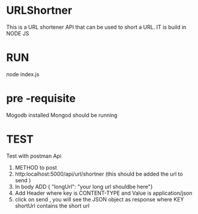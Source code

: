 # URLShortner
This is a URL shortener API that can be used to short a URL. IT is build in NODE JS
# RUN
node index.js
# pre -requisite
Mogodb installed 
Mongod should be running

# TEST
Test with postman Api 
1. METHOD to post
2.  http:localhost:5000/api/url/shortner (this should be added the url to send )
3.  In body ADD { "longUrl": "your long url shouldbe  here"}
4.  Add Header where key is CONTENT-TYPE and Value is application/json
5.  click on send , you will see the JSON object as response where KEY shortUrl contains the short url 

